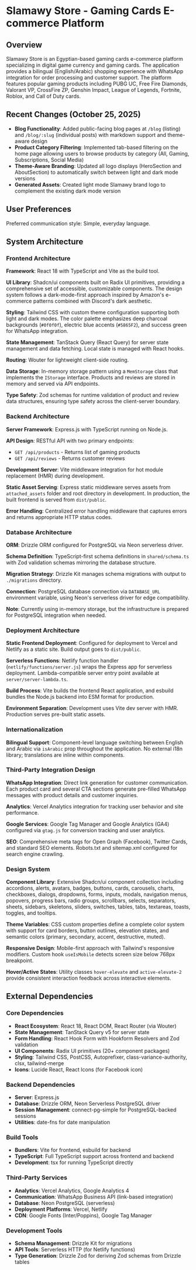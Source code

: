 # Slamawy Store - Gaming Cards E-commerce Platform

## Overview

Slamawy Store is an Egyptian-based gaming cards e-commerce platform specializing in digital game currency and gaming cards. The application provides a bilingual (English/Arabic) shopping experience with WhatsApp integration for order processing and customer support. The platform features popular gaming products including PUBG UC, Free Fire Diamonds, Valorant VP, CrossFire ZP, Genshin Impact, League of Legends, Fortnite, Roblox, and Call of Duty cards.

## Recent Changes (October 25, 2025)

- **Blog Functionality**: Added public-facing blog pages at `/blog` (listing) and `/blog/:slug` (individual posts) with markdown support and theme-aware design
- **Product Category Filtering**: Implemented tab-based filtering on the home page allowing users to browse products by category (All, Gaming, Subscriptions, Social Media)
- **Theme-Aware Branding**: Updated all logo displays (HeroSection and AboutSection) to automatically switch between light and dark mode versions
- **Generated Assets**: Created light mode Slamawy brand logo to complement the existing dark mode version

## User Preferences

Preferred communication style: Simple, everyday language.

## System Architecture

### Frontend Architecture

**Framework**: React 18 with TypeScript and Vite as the build tool.

**UI Library**: Shadcn/ui components built on Radix UI primitives, providing a comprehensive set of accessible, customizable components. The design system follows a dark-mode-first approach inspired by Amazon's e-commerce patterns combined with Discord's dark aesthetic.

**Styling**: Tailwind CSS with custom theme configuration supporting both light and dark modes. The color palette emphasizes deep charcoal backgrounds (`#0f0f0f`), electric blue accents (`#5865F2`), and success green for WhatsApp integration.

**State Management**: TanStack Query (React Query) for server state management and data fetching. Local state is managed with React hooks.

**Routing**: Wouter for lightweight client-side routing.

**Data Storage**: In-memory storage pattern using a `MemStorage` class that implements the `IStorage` interface. Products and reviews are stored in memory and served via API endpoints.

**Type Safety**: Zod schemas for runtime validation of product and review data structures, ensuring type safety across the client-server boundary.

### Backend Architecture

**Server Framework**: Express.js with TypeScript running on Node.js.

**API Design**: RESTful API with two primary endpoints:
- `GET /api/products` - Returns list of gaming products
- `GET /api/reviews` - Returns customer reviews

**Development Server**: Vite middleware integration for hot module replacement (HMR) during development.

**Static Asset Serving**: Express static middleware serves assets from `attached_assets` folder and root directory in development. In production, the built frontend is served from `dist/public`.

**Error Handling**: Centralized error handling middleware that captures errors and returns appropriate HTTP status codes.

### Database Architecture

**ORM**: Drizzle ORM configured for PostgreSQL via Neon serverless driver.

**Schema Definition**: TypeScript-first schema definitions in `shared/schema.ts` with Zod validation schemas mirroring the database structure.

**Migration Strategy**: Drizzle Kit manages schema migrations with output to `./migrations` directory.

**Connection**: PostgreSQL database connection via `DATABASE_URL` environment variable, using Neon's serverless driver for edge compatibility.

**Note**: Currently using in-memory storage, but the infrastructure is prepared for PostgreSQL integration when needed.

### Deployment Architecture

**Static Frontend Deployment**: Configured for deployment to Vercel and Netlify as a static site. Build output goes to `dist/public`.

**Serverless Functions**: Netlify function handler (`netlify/functions/server.js`) wraps the Express app for serverless deployment. Lambda-compatible server entry point available at `server/server-lambda.ts`.

**Build Process**: Vite builds the frontend React application, and esbuild bundles the Node.js backend into ESM format for production.

**Environment Separation**: Development uses Vite dev server with HMR. Production serves pre-built static assets.

### Internationalization

**Bilingual Support**: Component-level language switching between English and Arabic via `isArabic` prop throughout the application. No external i18n library; translations are inline within components.

### Third-Party Integration Design

**WhatsApp Integration**: Direct link generation for customer communication. Each product card and several CTA sections generate pre-filled WhatsApp messages with product details and customer inquiries.

**Analytics**: Vercel Analytics integration for tracking user behavior and site performance.

**Google Services**: Google Tag Manager and Google Analytics (GA4) configured via `gtag.js` for conversion tracking and user analytics.

**SEO**: Comprehensive meta tags for Open Graph (Facebook), Twitter Cards, and standard SEO elements. Robots.txt and sitemap.xml configured for search engine crawling.

### Design System

**Component Library**: Extensive Shadcn/ui component collection including accordions, alerts, avatars, badges, buttons, cards, carousels, charts, checkboxes, dialogs, dropdowns, forms, inputs, modals, navigation menus, popovers, progress bars, radio groups, scrollbars, selects, separators, sheets, sidebars, skeletons, sliders, switches, tables, tabs, textareas, toasts, toggles, and tooltips.

**Theme Variables**: CSS custom properties define a complete color system with support for card borders, button outlines, elevation states, and semantic colors (primary, secondary, accent, destructive, muted).

**Responsive Design**: Mobile-first approach with Tailwind's responsive modifiers. Custom hook `useIsMobile` detects screen size below 768px breakpoint.

**Hover/Active States**: Utility classes `hover-elevate` and `active-elevate-2` provide consistent interaction feedback across interactive elements.

## External Dependencies

### Core Dependencies

- **React Ecosystem**: React 18, React DOM, React Router (via Wouter)
- **State Management**: TanStack Query v5 for server state
- **Form Handling**: React Hook Form with Hookform Resolvers and Zod validation
- **UI Components**: Radix UI primitives (20+ component packages)
- **Styling**: Tailwind CSS, PostCSS, Autoprefixer, class-variance-authority, clsx, tailwind-merge
- **Icons**: Lucide React, React Icons (for Facebook icon)

### Backend Dependencies

- **Server**: Express.js
- **Database**: Drizzle ORM, Neon Serverless PostgreSQL driver
- **Session Management**: connect-pg-simple for PostgreSQL-backed sessions
- **Utilities**: date-fns for date manipulation

### Build Tools

- **Bundlers**: Vite for frontend, esbuild for backend
- **TypeScript**: Full TypeScript support across frontend and backend
- **Development**: tsx for running TypeScript directly

### Third-Party Services

- **Analytics**: Vercel Analytics, Google Analytics 4
- **Communication**: WhatsApp Business API (link-based integration)
- **Database**: Neon PostgreSQL (serverless)
- **Deployment Platforms**: Vercel, Netlify
- **CDN**: Google Fonts (Inter/Poppins), Google Tag Manager

### Development Tools

- **Schema Management**: Drizzle Kit for migrations
- **API Tools**: Serverless HTTP (for Netlify functions)
- **Type Generation**: Drizzle Zod for deriving Zod schemas from Drizzle tables